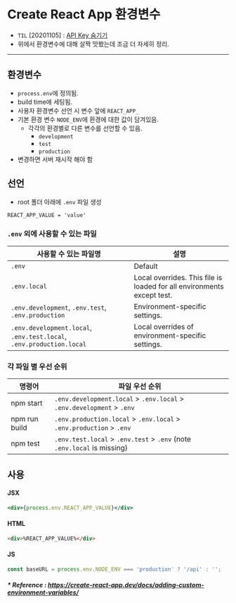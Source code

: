# Create React App 환경변수
- `TIL` \[20201105\] : [API Key 숨기기]([20201105]_hide_api_key.md)
- 위에서 환경변수에 대해 살짝 맛봤는데 조금 더 자세히 정리.

---

## 환경변수
- `process.env`에 정의됨.
- build time에 세팅됨.
- 사용자 환경변수 선언 시 변수 앞에 `REACT_APP_`
- 기본 환경 변수 `NODE_ENV`에 환경에 대한 값이 담겨있음.
    - 각각의 환경별로 다른 변수를 선언할 수 있음.
        - `development`
        - `test`
        - `production`
- 변경하면 서버 재시작 해야 함

## 선언
- root 폴더 아래에 `.env` 파일 생성
```text
REACT_APP_VALUE = 'value'
```

### `.env` 외에 사용할 수 있는 파일
| 사용할 수 있는 파일명                                                         | 설명                                                                     |
|----------------------------------------------------------------------|------------------------------------------------------------------------|
| `.env`                                                               | Default                                                                |
| `.env.local`                                                         | Local overrides. This file is loaded for all environments except test. |
| `.env.development`, `.env.test`, `.env.production`                   | Environment-specific settings.                                         |
| `.env.development.local`, `.env.test.local`, `.env.production.local` | Local overrides of environment-specific settings.                      |

### 각 파일 별 우선 순위
| 명령어           | 파일 우선 순위                                                                |
|---------------|-------------------------------------------------------------------------|
| npm start     | `.env.development.local` > `.env.local` > `.env.development` > `.env`   |
| npm run build | `.env.production.local` > `.env.local` > `.env.production` > `.env`     |
| npm test      | `.env.test.local` > `.env.test` > `.env` (note `.env.local` is missing) |

## 사용
#### JSX
```jsx
<div>{process.env.REACT_APP_VALUE}</div>
```
#### HTML
```html
<div>%REACT_APP_VALUE%</div>
```
#### JS
```javascript
const baseURL = process.env.NODE_ENV === 'production' ? '/api' : '';
```

##### * Reference : https://create-react-app.dev/docs/adding-custom-environment-variables/
